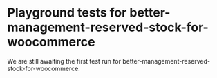 # Playground tests for better-management-reserved-stock-for-woocommerce
We are still awaiting the first test run for better-management-reserved-stock-for-woocommerce.
